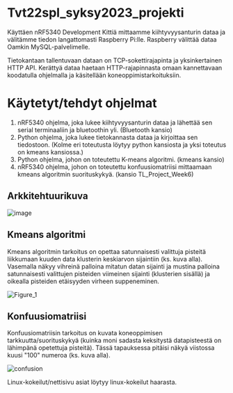# Tvt22spl_syksy2023_projekti

Käyttäen nRF5340 Development Kittiä mittaamme kiihtyvyysanturin dataa ja välitämme tiedon langattomasti Raspberry Pi:lle. Raspberry välittää dataa Oamkin MySQL-palvelimelle.

Tietokantaan tallentuvaan dataan on TCP-sokettirajapinta ja yksinkertainen HTTP API. Kerättyä dataa haetaan HTTP-rajapinnasta omaan kannettavaan koodatulla ohjelmalla ja käsitellään koneoppimistarkoituksiin.

# Käytetyt/tehdyt ohjelmat
1) nRF5340 ohjelma, joka lukee kiihtyvyysanturin dataa ja lähettää sen serial terminaaliin ja bluetoothin yli. (Bluetooth kansio)
2) Python ohjelma, joka lukee tietokannasta dataa ja kirjoittaa sen tiedostoon. (Kolme eri toteutusta löytyy python kansiosta ja yksi toteutus on kmeans kansiossa.)
3) Python ohjelma, johon on toteutettu K-means algoritmi. (kmeans kansio)
4) nRF5340 ohjelma, johon on toteutettu konfuusiomatriisi mittaamaan kmeans algoritmin suorituskykyä. (kansio TL_Project_Week6)

## Arkkitehtuurikuva
![image](https://github.com/t2kyja02/Tvt22spl_syksy2023_projekti/assets/123270538/c3011663-6fa1-4914-803f-0ec7d58638c5 "Arkkitehtuurikuva")

## Kmeans algoritmi
Kmeans algoritmin tarkoitus on opettaa satunnaisesti valittuja pisteitä liikkumaan kuuden data klusterin keskiarvon sijaintiin (ks. kuva alla). Vasemalla näkyy vihreinä palloina mitatun datan sijainti ja mustina palloina satunnaisesti valittujen pisteiden viimeinen sijainti (klusterien sisällä) ja oikealla pisteiden etäisyyden virheen suppeneminen.

![Figure_1](https://github.com/t2kyja02/Tvt22spl_syksy2023_projekti/assets/123270538/8558bf2c-75f1-4281-828a-6f7fff6686e4 "Kmeans plot")

## Konfuusiomatriisi
Konfuusiomatriisin tarkoitus on kuvata koneoppimisen tarkkuutta/suorituskykyä (kuinka moni sadasta keksitystä datapisteestä on lähimpänä opetettuja pisteitä). Tässä tapauksessa pitäisi näkyä viistossa kuusi "100" numeroa (ks. kuva alla).

![confusion](https://github.com/t2kyja02/Tvt22spl_syksy2023_projekti/assets/123270538/ee2bdd88-7764-429b-ab7b-2fca3cf907e0 "Konfuusiomatriisi")

Linux-kokeilut/nettisivu asiat löytyy linux-kokeilut haarasta.
